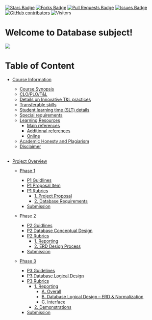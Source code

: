 <a href="https://github.com/IzyanIzzatiK/BDM/stargazers"><img src="https://img.shields.io/github/stars/IzyanIzzatiK/SECD2523-Database" alt="Stars Badge"/></a>
<a href="https://github.com/IzyanIzzatiK/BDM/network/members"><img src="https://img.shields.io/github/forks/IzyanIzzatiK/SECD2523-Database" alt="Forks Badge"/></a>
<a href="https://github.com/IzyanIzzatiK/BDM/pulls"><img src="https://img.shields.io/github/issues-pr/IzyanIzzatiK/SECD2523-Database" alt="Pull Requests Badge"/></a>
<a href="https://github.com/IzyanIzzatiK/BDM"><img src="https://img.shields.io/github/issues/IzyanIzzatiK/SECD2523-Database" alt="Issues Badge"/></a>
<a href="https://github.com/IzyanIzzatiK/BDM/graphs/contributors"><img alt="GitHub contributors" src="https://img.shields.io/github/contributors/IzyanIzzatiK/BDM?color=2b9348"></a>
![Visitors](https://api.visitorbadge.io/api/visitors?path=https%3A%2F%2Fgithub.com%2FIzyanIzzatiK%2BDM&labelColor=%23d9e3f0&countColor=%23697689&style=flat)

# Welcome to Database subject!

![](https://bs-uploads.toptal.io/blackfish-uploads/components/seo/content/og_image_file/og_image/1282569/0712-Bad_Practices_in_Database_Design_-_Are_You_Making_These_Mistakes_Dan_Social-754bc73011e057dc76e55a44a954e0c3.png)

# Table of Content

- [Course Information](CI.md)
  - [Course Synopsis](https://github.com/IzyanIzzatiK/SECD2523-Database/blob/main/CI.md#course-synopsis)
  - [CLO/PLO/T&L](https://github.com/IzyanIzzatiK/SECD2523-Database/blob/main/CI.md#mapping-of-the-course-learning-outcomes-clo-to-the-programme-learning-outcomes-plo-teaching--learning-tl-methods-and-assessment-methods)
  - [Details on Innovative T&L practices](https://github.com/IzyanIzzatiK/SECD2523-Database/blob/main/CI.md#details-on-innovative-tl-practices)
  - [Transferable skills](https://github.com/IzyanIzzatiK/SECD2523-Database/blob/main/CI.md#transferable-skills-generic-skills-learned-in-course-of-study-which-can-be-useful-and-utilised-in-other-settings)
  - [Student learning time (SLT) details](https://github.com/IzyanIzzatiK/SECD2523-Database/blob/main/CI.md#student-learning-time-slt-details)
  - [Special requirements](https://github.com/IzyanIzzatiK/SECD2523-Database/blob/main/CI.md#special-requirements-to-deliver-the-course-eg-software-nursery-computer-lab-simulation-room)
  - [Learning Resources](https://github.com/IzyanIzzatiK/SECD2523-Database/blob/main/CI.md#learning-resources)
    - [Main references](https://github.com/IzyanIzzatiK/SECD2523-Database/blob/main/CI.md#main-references)
    - [Additional references](https://github.com/IzyanIzzatiK/SECD2523-Database/blob/main/CI.md#additional-references)
    - [Online](https://github.com/IzyanIzzatiK/SECD2523-Database/blob/main/CI.md#online)
  - [Academic Honesty and Plagiarism](https://github.com/IzyanIzzatiK/SECD2523-Database/blob/main/CI.md#academic-honesty-and-plagiarism-below-is-just-a-sample)
  - [Disclaimer](https://github.com/IzyanIzzatiK/SECD2523-Database/blob/main/CI.md#disclaimer) <br> <br>
  
- [Project Overview](project/project_overview.md)
  - [Phase 1](project/phase%201/README.md)
    - [P1 Guidlines](https://github.com/IzyanIzzatiK/SECD2523-Database/blob/main/project/phase%201/README.md#p1-guidelines)
    - [P1 Proposal Item](https://github.com/IzyanIzzatiK/SECD2523-Database/blob/main/project/phase%201/README.md#p1-proposal-item)
    - [P1 Rubrics](https://github.com/IzyanIzzatiK/SECD2523-Database/blob/main/project/phase%201/README.md#p1-rubrics)
      - [1. Project Proposal](https://github.com/IzyanIzzatiK/SECD2523-Database/blob/main/project/phase%201/README.md#1-project-proposal)
      - [2. Database Requirements](https://github.com/IzyanIzzatiK/SECD2523-Database/blob/main/project/phase%201/README.md#2-database-requirements)
    - [Submission](https://github.com/IzyanIzzatiK/SECD2523-Database/blob/main/project/phase%201/README.md#submission)

  - [Phase 2](project/phase%202/README.md)
    - [P2 Guidlines](https://github.com/IzyanIzzatiK/SECD2523-Database/blob/main/project/phase%202/README.md#p2-guidelines)
    - [P2 Database Conceptual Design](https://github.com/IzyanIzzatiK/SECD2523-Database/blob/main/project/phase%202/README.md#p2-database-conceptual-design)
    - [P2 Rubrics](https://github.com/IzyanIzzatiK/SECD2523-Database/blob/main/project/phase%202/README.md#p2-rubric)
      - [1. Reporting](https://github.com/IzyanIzzatiK/SECD2523-Database/blob/main/project/phase%202/README.md#1-reporting-2)
      - [2. ERD Design Process ](https://github.com/IzyanIzzatiK/SECD2523-Database/blob/main/project/phase%202/README.md#2erd-design-process-3)
    - [Submission](https://github.com/IzyanIzzatiK/SECD2523-Database/blob/main/project/phase%202/README.md#submission)

  - [Phase 3](project/phase%203/README.md)
    - [P3 Guidelines](https://github.com/IzyanIzzatiK/SECD2523-Database/blob/main/project/phase%203/README.md#p3-guidelines)
    - [P3 Database Logical Design](https://github.com/IzyanIzzatiK/SECD2523-Database/blob/main/project/phase%203/README.md#p3-database-logical-design)
    - [P3 Rubrics](https://github.com/IzyanIzzatiK/SECD2523-Database/blob/main/project/phase%203/README.md#p3-rubrics)
      - [1. Reporting](https://github.com/IzyanIzzatiK/SECD2523-Database/blob/main/project/phase%203/README.md#1-reporting)
        - [A. Overall](https://github.com/IzyanIzzatiK/SECD2523-Database/blob/main/project/phase%203/README.md#a-overal-2)
        - [B. Database Logical Design – ERD & Normalization](https://github.com/IzyanIzzatiK/SECD2523-Database/blob/main/project/phase%203/README.md#bdatabase-logical-design--erd--normalization-6)
        - [C. Interface](https://github.com/IzyanIzzatiK/SECD2523-Database/blob/main/project/phase%203/README.md#cinterface-2)
      - [2. Demonstrations](https://github.com/IzyanIzzatiK/SECD2523-Database/blob/main/project/phase%203/README.md#2demonstrations-10)
    - [Submission](https://github.com/IzyanIzzatiK/SECD2523-Database/blob/main/project/phase%203/README.md#submission)

